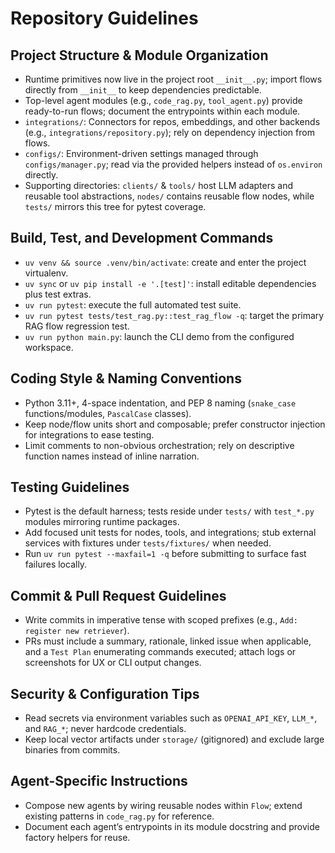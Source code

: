 # Repository Guidelines

## Project Structure & Module Organization
- Runtime primitives now live in the project root `__init__.py`; import flows directly from `__init__` to keep dependencies predictable.
- Top-level agent modules (e.g., `code_rag.py`, `tool_agent.py`) provide ready-to-run flows; document the entrypoints within each module.
- `integrations/`: Connectors for repos, embeddings, and other backends (e.g., `integrations/repository.py`); rely on dependency injection from flows.
- `configs/`: Environment-driven settings managed through `configs/manager.py`; read via the provided helpers instead of `os.environ` directly.
- Supporting directories: `clients/` & `tools/` host LLM adapters and reusable tool abstractions, `nodes/` contains reusable flow nodes, while `tests/` mirrors this tree for pytest coverage.

## Build, Test, and Development Commands
- `uv venv && source .venv/bin/activate`: create and enter the project virtualenv.
- `uv sync` or `uv pip install -e '.[test]'`: install editable dependencies plus test extras.
- `uv run pytest`: execute the full automated test suite.
- `uv run pytest tests/test_rag.py::test_rag_flow -q`: target the primary RAG flow regression test.
- `uv run python main.py`: launch the CLI demo from the configured workspace.

## Coding Style & Naming Conventions
- Python 3.11+, 4-space indentation, and PEP 8 naming (`snake_case` functions/modules, `PascalCase` classes).
- Keep node/flow units short and composable; prefer constructor injection for integrations to ease testing.
- Limit comments to non-obvious orchestration; rely on descriptive function names instead of inline narration.

## Testing Guidelines
- Pytest is the default harness; tests reside under `tests/` with `test_*.py` modules mirroring runtime packages.
- Add focused unit tests for nodes, tools, and integrations; stub external services with fixtures under `tests/fixtures/` when needed.
- Run `uv run pytest --maxfail=1 -q` before submitting to surface fast failures locally.

## Commit & Pull Request Guidelines
- Write commits in imperative tense with scoped prefixes (e.g., `Add: register new retriever`).
- PRs must include a summary, rationale, linked issue when applicable, and a `Test Plan` enumerating commands executed; attach logs or screenshots for UX or CLI output changes.

## Security & Configuration Tips
- Read secrets via environment variables such as `OPENAI_API_KEY`, `LLM_*`, and `RAG_*`; never hardcode credentials.
- Keep local vector artifacts under `storage/` (gitignored) and exclude large binaries from commits.

## Agent-Specific Instructions
- Compose new agents by wiring reusable nodes within `Flow`; extend existing patterns in `code_rag.py` for reference.
- Document each agent’s entrypoints in its module docstring and provide factory helpers for reuse.
